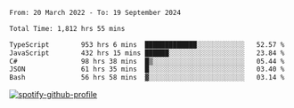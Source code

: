 <!--START_SECTION:waka-->

```txt
From: 20 March 2022 - To: 19 September 2024

Total Time: 1,812 hrs 55 mins

TypeScript        953 hrs 6 mins  █████████████░░░░░░░░░░░░   52.57 %
JavaScript        432 hrs 15 mins ██████░░░░░░░░░░░░░░░░░░░   23.84 %
C#                98 hrs 38 mins  █▒░░░░░░░░░░░░░░░░░░░░░░░   05.44 %
JSON              61 hrs 35 mins  █░░░░░░░░░░░░░░░░░░░░░░░░   03.40 %
Bash              56 hrs 58 mins  ▓░░░░░░░░░░░░░░░░░░░░░░░░   03.14 %
```

<!--END_SECTION:waka-->
[![spotify-github-profile](https://spotify-github-profile.vercel.app/api/view?uid=c00zprrvy9xiloa9qnco3hmng&cover_image=true&theme=novatorem&show_offline=false&background_color=121212&bar_color=53b14f&bar_color_cover=false)](https://spotify-github-profile.vercel.app/api/view?uid=c00zprrvy9xiloa9qnco3hmng&redirect=true)




